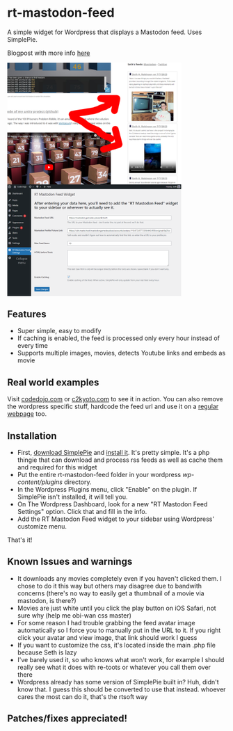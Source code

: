 # rt-mastodon-feed
A simple widget for Wordpress that displays a Mastodon feed. Uses SimplePie.

Blogpost with more info [here](https://www.codedojo.com/?p=3182)

<a href="github-media/codedojo_example.png"><img align="top" src="github-media/codedojo_example.png" width=400></a>
<a href="github-media/codeojo_settings.png"><img align="top" src="github-media/codeojo_settings.png" width=400></a>

## Features

* Super simple, easy to modify
* If caching is enabled, the feed is processed only every hour instead of every time
* Supports multiple images, movies, detects Youtube links and embeds as movie

## Real world examples

Visit [codedojo.com](https://codedojo.com) or [c2kyoto.com](https://c2kyoto.com) to see it in action.  You can also remove the wordpress specific stuff, hardcode the feed url and use it on a [regular webpage](https://rtsoft.com) too.  

## Installation

* First, [download SimplePie](https://simplepie.org/downloads/) and [install it](https://simplepie.org/wiki/setup/setup).  It's pretty simple.  It's a php thingie that can download and process rss feeds as well as cache them and required for this widget
* Put the entire rt-mastodon-feed folder in your wordpress *wp-content/plugins* directory.
* In the Wordpress Plugins menu, click "Enable" on the plugin.  If SimplePie isn't installed, it will tell you.
* On The Wordpress Dashboard, look for a new "RT Mastodon Feed Settings" option.  Click that and fill in the info.
* Add the RT Mastodon Feed widget to your sidebar using Wordpress' customize menu.

That's it!

## Known Issues and warnings

- It downloads any movies completely even if you haven't clicked them.  I chose to do it this way but others may disagree due to bandwith concerns (there's no way to easily get a thumbnail of a movie via mastodon, is there?)
- Movies are just white until you click the play button on iOS Safari, not sure why (help me obi-wan css master)
- For some reason I had trouble grabbing the feed avatar image automatically so I force you to manually put in the URL to it.  If you right click your avatar and view image, that link should work I guess
- If you want to customize the css, it's located inside the main .php file because Seth is lazy
- I've barely used it, so who knows what won't work, for example I should really see what it does with re-toots or whatever you call them over there
- Wordpress already has some version of SimplePie built in? Huh, didn't know that.  I guess this should be converted to use that instead. whoever cares the most can do it, that's the rtsoft way

## Patches/fixes appreciated!
